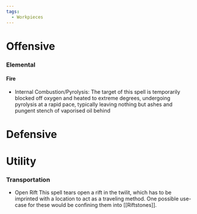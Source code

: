 ```yaml
---
tags:
  - Workpieces
---
```

# Offensive

### Elemental
#### Fire
- Internal Combustion/Pyrolysis:
	The target of this spell is temporarily blocked off oxygen and heated to extreme degrees, undergoing pyrolysis at a rapid pace, typically leaving nothing but ashes and pungent stench of vaporised oil behind
# Defensive
# Utility
### Transportation
- Open Rift
	This spell tears open a rift in the twilit, which has to be imprinted with a location to act as a traveling method. One possible use-case for these would be confining them into [[Riftstones]].
	